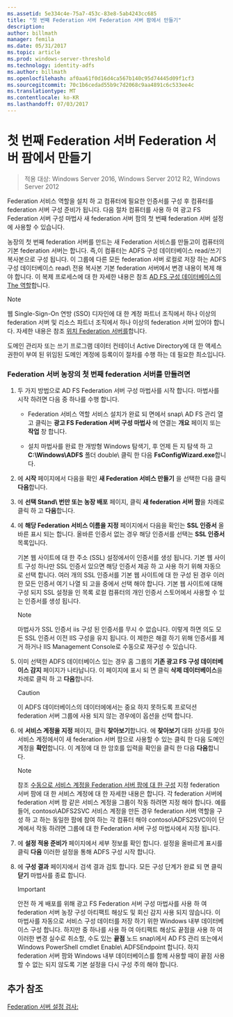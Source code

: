 ```yaml
---
ms.assetid: 5e334c4e-75a7-453c-83e8-5ab4243cc685
title: "첫 번째 Federation 서버 Federation 서버 팜에서 만들기"
description: 
author: billmath
manager: femila
ms.date: 05/31/2017
ms.topic: article
ms.prod: windows-server-threshold
ms.technology: identity-adfs
ms.author: billmath
ms.openlocfilehash: af0aa61f0d16d4ca567b140c95d74445d09f1cf3
ms.sourcegitcommit: 70c1b6cedad55b9c7d2068c9aa4891c6c533ee4c
ms.translationtype: MT
ms.contentlocale: ko-KR
ms.lasthandoff: 07/03/2017
---
```

# <a name="create-the-first-federation-server-in-a-federation-server-farm"></a>첫 번째 Federation 서버 Federation 서버 팜에서 만들기

 >적용 대상: Windows Server 2016, Windows Server 2012 R2, Windows Server 2012

Federation 서비스 역할을 설치 하 고 컴퓨터에 필요한 인증서를 구성 후 컴퓨터를 federation 서버 구성 준비가 됩니다. 다음 절차 컴퓨터를 사용 하 여 광고 FS Federation 서버 구성 마법사 새 federation 서버 팜의 첫 번째 federation 서버 설정에 사용할 수 있습니다.  
  
농장의 첫 번째 federation 서버를 만드는 새 Federation 서비스를 만들고이 컴퓨터의 기본 federation 서버는 합니다. 즉,이 컴퓨터는 ADFS 구성 데이터베이스 read\/쓰기 복사본으로 구성 됩니다. 이 그룹에 다른 모든 federation 서버 로컬로 저장 하는 ADFS 구성 데이터베이스 read\ 전용 복사본 기본 federation 서버에서 변경 내용이 복제 해야 합니다. 이 복제 프로세스에 대 한 자세한 내용은 참조 [AD FS 구성 데이터베이스의 The 역할](../../ad-fs/technical-reference/The-Role-of-the-AD-FS-Configuration-Database.md)합니다.  
  
> [!NOTE]  
> 웹 Single\-Sign\-On 연방 \(SSO\) 디자인에 대 한 계정 파트너 조직에서 하나 이상의 federation 서버 및 리소스 파트너 조직에서 하나 이상의 federation 서버 있어야 합니다. 자세한 내용은 참조 [위치 Federation 서버를](https://technet.microsoft.com/library/dd807127.aspx)합니다.  
  
도메인 관리자 또는 쓰기 프로그램 데이터 컨테이너 Active Directory에 대 한 액세스 권한이 부여 된 위임된 도메인 계정에 등록이이 절차를 수행 하는 데 필요한 최소입니다.  
  
### <a name="to-create-the-first-federation-server-in-a-federation-server-farm"></a>Federation 서버 농장의 첫 번째 federation 서버를 만들려면  
  
1.  두 가지 방법으로 AD FS Federation 서버 구성 마법사를 시작 합니다. 마법사를 시작 하려면 다음 중 하나를 수행 합니다.  
  
    -   Federation 서비스 역할 서비스 설치가 완료 되 면에서 snap\ AD FS 관리 열고 클릭는 **광고 FS Federation 서버 구성 마법사** 에 연결는 **개요** 페이지 또는 **작업** 창 합니다.  
  
    -   설치 마법사를 완료 한 개방형 Windows 탐색기, 후 언제 든 지 탐색 하 고 **C:\\Windows\\ADFS** 폴더 double\ 클릭 한 다음 **FsConfigWizard.exe**합니다.  
  
2.  에 **시작** 페이지에서 다음을 확인 **새 Federation 서비스 만들기** 을 선택한 다음 클릭 **다음**합니다.  
  
3.  에 **선택 Stand\ 번만 또는 농장 배포** 페이지, 클릭 **새 federation 서버 팜**을 차례로 클릭 하 고 **다음**합니다.  
  
4.  에 **해당 Federation 서비스 이름을 지정** 페이지에서 다음을 확인는 **SSL 인증서** 올바른 표시 되는 합니다. 올바른 인증서 없는 경우 해당 인증서를 선택는 **SSL 인증서** 목록입니다.  
  
    기본 웹 사이트에 대 한 주소 \(SSL\) 설정에서이 인증서를 생성 됩니다. 기본 웹 사이트 구성 하나만 SSL 인증서 있으면 해당 인증서 제공 하 고 사용 하기 위해 자동으로 선택 합니다. 여러 개의 SSL 인증서를 기본 웹 사이트에 대 한 구성 된 경우 이러한 모든 인증서 여기 나열 되 고을 중에서 선택 해야 합니다. 기본 웹 사이트에 대해 구성 되지 SSL 설정을 인 목록 로컬 컴퓨터의 개인 인증서 스토어에서 사용할 수 있는 인증서를 생성 됩니다.  
  
    > [!NOTE]  
    > 마법사가 SSL 인증서 iis 구성 된 인증서를 무시 수 없습니다. 이렇게 하면 의도 모든 SSL 인증서 이전 IIS 구성을 유지 됩니다. 이 제한은 해결 하기 위해 인증서를 제거 하거나 IIS Management Console로 수동으로 재구성 수 있습니다.  
  
5.  이미 선택한 ADFS 데이터베이스 있는 경우 홈 그룹의 **기존 광고 FS 구성 데이터베이스 감지** 페이지가 나타납니다. 이 페이지에 표시 되 면 클릭 **삭제 데이터베이스**을 차례로 클릭 하 고 **다음**합니다.  
  
    > [!CAUTION]  
    > 이 ADFS 데이터베이스의 데이터에에서는 중요 하지 못하도록 프로덕션 federation 서버 그룹에 사용 되지 않는 경우에이 옵션을 선택 합니다.  
  
6.  에 **서비스 계정을 지정** 페이지, 클릭 **찾아보기**합니다. 에 **찾아보기** 대화 상자를 찾아 서비스 계정에서이 새 federation 서버 팜으로 사용할 수 있는 클릭 한 다음 도메인 계정을 **확인**합니다. 이 계정에 대 한 암호를 입력을 확인을 클릭 한 다음 **다음**합니다.  
  
    > [!NOTE]  
    > 참조 [수동으로 서비스 계정을 Federation 서버 팜에 대 한 구성](Manually-Configure-a-Service-Account-for-a-Federation-Server-Farm.md) 지정 federation 서버 팜에 대 한 서비스 계정에 대 한 자세한 내용은 합니다. 각 federation 서버에 federation 서버 팜 같은 서비스 계정을 그룹이 작동 하려면 지정 해야 합니다. 예를 들어, contoso\\ADFS2SVC 서비스 계정을 만든 경우 federation 서버 역할을 구성 하 고 하는 동일한 팜에 참여 하는 각 컴퓨터 해야 contoso\\ADFS2SVC이이 단계에서 작동 하려면 그룹에 대 한 Federation 서버 구성 마법사에서 지정 됩니다.  
  
7.  에 **설정 적용 준비가** 페이지에서 세부 정보를 확인 합니다. 설정을 올바르게 표시를 클릭 **다음** 이러한 설정을 통해 ADFS 구성 시작 합니다.  
  
8.  에 **구성 결과** 페이지에서 검색 결과 검토 합니다. 모든 구성 단계가 완료 되 면 클릭 **닫기** 마법사를 종료 합니다.  
  
    > [!IMPORTANT]  
    > 안전 하 게 배포를 위해 광고 FS Federation 서버 구성 마법사를 사용 하 여 federation 서버 농장 구성 아티팩트 해상도 및 회신 감지 사용 되지 않습니다. 이 마법사를 자동으로 서비스 구성 데이터를 저장 하기 위한 Windows 내부 데이터베이스 구성 합니다. 하지만 중 하나를 사용 하 여 아티팩트 해상도 끝점을 사용 하 여 이러한 변경 실수로 취소할, 수도 있는 **끝점** 노드 snap\에서 AD FS 관리 또는에서 Windows PowerShell cmdlet Enable\ ADFSEndpoint 합니다. 하지 federation 서버 팜와 Windows 내부 데이터베이스를 함께 사용할 때이 끝점 사용할 수 없는 되지 않도록 기본 설정을 다시 구성 주의 해야 합니다.  
  
## <a name="additional-references"></a>추가 참조  
[Federation 서버 설정 검사:](Checklist--Setting-Up-a-Federation-Server.md)  
  

